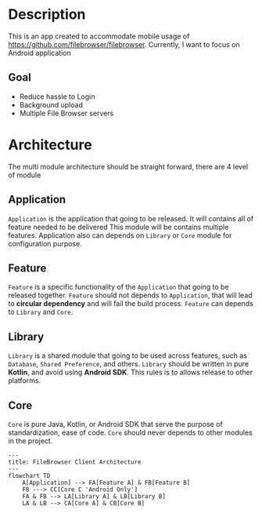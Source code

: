# Description
This is an app created to accommodate mobile usage of https://github.com/filebrowser/filebrowser.
Currently, I want to focus on Android application 

## Goal
- Reduce hassle to Login
- Background upload
- Multiple File Browser servers

# Architecture
The multi module architecture should be straight forward, there are 4 level of module
## Application
`Application` is the application that going to be released. It will contains all of feature needed to be delivered
This module will be contains multiple features. Application also can depends on `Library` or `Core` module for configuration purpose.
## Feature
`Feature` is a specific functionality of the `Application` that going to be released together.
`Feature` should not depends to `Application`, that will lead to **circular dependency** and will fail the build process.
`Feature` can depends to `Library` and `Core`.
## Library
`Library` is a shared module that going to be used across features, such as `Database`, `Shared Preference`, and others.
`Library` should be written in pure **Kotlin**, and avoid using **Android SDK**. This rules is to allows release to other platforms.
## Core
`Core` is pure Java, Kotlin, or Android SDK that serve the purpose of standardization, ease of code.
`Core` should never depends to other modules in the project.
```mermaid
---
title: FileBrowser Client Architecture
---
flowchart TD
    A[Application] --> FA[Feature A] & FB[Feature B] 
    FB ---> CC[Core C 'Android Only']
    FA & FB --> LA[Library A] & LB[Library B]
    LA & LB --> CA[Core A] & CB[Core B]
  
```
